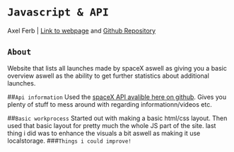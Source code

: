 # `Javascript & API`
Axel Ferb | [Link to webpage](http://axelferb.se/spacex/) and [Github Repository](https://github.com/axelferb/axel_ferb_ajax)

## `About`
Website that lists all launches made by spaceX aswell as giving you a basic overview aswell as the ability to get further statistics about additional launches.

##`Api information`
Used the [spaceX API avalible here on github](https://github.com/r-spacex/SpaceX-API/wiki). Gives you plenty of stuff to mess around with regarding informationn/videos etc.

##`Basic workprocess`
Started out with making a basic html/css layout. Then used that basic layout for pretty much the whole JS part of the site. last thing i did was to enhance the visuals a bit aswell as making it use localstorage.
###`Things i could improve!`
